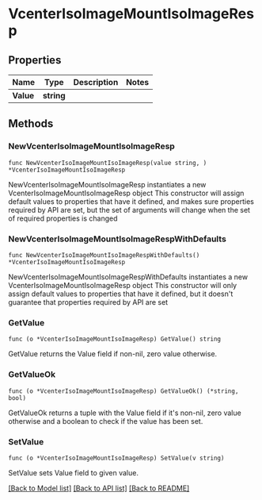 # VcenterIsoImageMountIsoImageResp

## Properties

Name | Type | Description | Notes
------------ | ------------- | ------------- | -------------
**Value** | **string** |  | 

## Methods

### NewVcenterIsoImageMountIsoImageResp

`func NewVcenterIsoImageMountIsoImageResp(value string, ) *VcenterIsoImageMountIsoImageResp`

NewVcenterIsoImageMountIsoImageResp instantiates a new VcenterIsoImageMountIsoImageResp object
This constructor will assign default values to properties that have it defined,
and makes sure properties required by API are set, but the set of arguments
will change when the set of required properties is changed

### NewVcenterIsoImageMountIsoImageRespWithDefaults

`func NewVcenterIsoImageMountIsoImageRespWithDefaults() *VcenterIsoImageMountIsoImageResp`

NewVcenterIsoImageMountIsoImageRespWithDefaults instantiates a new VcenterIsoImageMountIsoImageResp object
This constructor will only assign default values to properties that have it defined,
but it doesn't guarantee that properties required by API are set

### GetValue

`func (o *VcenterIsoImageMountIsoImageResp) GetValue() string`

GetValue returns the Value field if non-nil, zero value otherwise.

### GetValueOk

`func (o *VcenterIsoImageMountIsoImageResp) GetValueOk() (*string, bool)`

GetValueOk returns a tuple with the Value field if it's non-nil, zero value otherwise
and a boolean to check if the value has been set.

### SetValue

`func (o *VcenterIsoImageMountIsoImageResp) SetValue(v string)`

SetValue sets Value field to given value.



[[Back to Model list]](../README.md#documentation-for-models) [[Back to API list]](../README.md#documentation-for-api-endpoints) [[Back to README]](../README.md)


